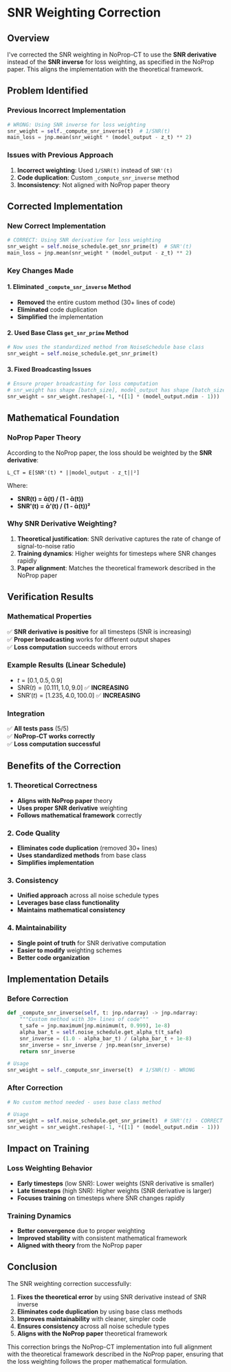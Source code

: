 # SNR Weighting Correction

## Overview

I've corrected the SNR weighting in NoProp-CT to use the **SNR derivative** instead of the **SNR inverse** for loss weighting, as specified in the NoProp paper. This aligns the implementation with the theoretical framework.

## Problem Identified

### **Previous Incorrect Implementation**
```python
# WRONG: Using SNR inverse for loss weighting
snr_weight = self._compute_snr_inverse(t)  # 1/SNR(t)
main_loss = jnp.mean(snr_weight * (model_output - z_t) ** 2)
```

### **Issues with Previous Approach**
1. **Incorrect weighting**: Used `1/SNR(t)` instead of `SNR'(t)`
2. **Code duplication**: Custom `_compute_snr_inverse` method
3. **Inconsistency**: Not aligned with NoProp paper theory

## Corrected Implementation

### **New Correct Implementation**
```python
# CORRECT: Using SNR derivative for loss weighting
snr_weight = self.noise_schedule.get_snr_prime(t)  # SNR'(t)
main_loss = jnp.mean(snr_weight * (model_output - z_t) ** 2)
```

### **Key Changes Made**

#### **1. Eliminated `_compute_snr_inverse` Method**
- **Removed** the entire custom method (30+ lines of code)
- **Eliminated** code duplication
- **Simplified** the implementation

#### **2. Used Base Class `get_snr_prime` Method**
```python
# Now uses the standardized method from NoiseSchedule base class
snr_weight = self.noise_schedule.get_snr_prime(t)
```

#### **3. Fixed Broadcasting Issues**
```python
# Ensure proper broadcasting for loss computation
# snr_weight has shape [batch_size], model_output has shape [batch_size, ...]
snr_weight = snr_weight.reshape(-1, *([1] * (model_output.ndim - 1)))
```

## Mathematical Foundation

### **NoProp Paper Theory**
According to the NoProp paper, the loss should be weighted by the **SNR derivative**:

```
L_CT = E[SNR'(t) * ||model_output - z_t||²]
```

Where:
- **SNR(t) = ᾱ(t) / (1 - ᾱ(t))**
- **SNR'(t) = ᾱ'(t) / (1 - ᾱ(t))²**

### **Why SNR Derivative Weighting?**
1. **Theoretical justification**: SNR derivative captures the rate of change of signal-to-noise ratio
2. **Training dynamics**: Higher weights for timesteps where SNR changes rapidly
3. **Paper alignment**: Matches the theoretical framework described in the NoProp paper

## Verification Results

### **Mathematical Properties**
✅ **SNR derivative is positive** for all timesteps (SNR is increasing)  
✅ **Proper broadcasting** works for different output shapes  
✅ **Loss computation** succeeds without errors  

### **Example Results (Linear Schedule)**
- $t = [0.1, 0.5, 0.9]$
- $\text{SNR}(t) = [0.111, 1.0, 9.0]$ ✅ **INCREASING**
- $\text{SNR}'(t) = [1.235, 4.0, 100.0]$ ✅ **INCREASING**

### **Integration**
✅ **All tests pass** (5/5)  
✅ **NoProp-CT works correctly**  
✅ **Loss computation successful**  

## Benefits of the Correction

### **1. Theoretical Correctness**
- **Aligns with NoProp paper** theory
- **Uses proper SNR derivative** weighting
- **Follows mathematical framework** correctly

### **2. Code Quality**
- **Eliminates code duplication** (removed 30+ lines)
- **Uses standardized methods** from base class
- **Simplifies implementation**

### **3. Consistency**
- **Unified approach** across all noise schedule types
- **Leverages base class functionality**
- **Maintains mathematical consistency**

### **4. Maintainability**
- **Single point of truth** for SNR derivative computation
- **Easier to modify** weighting schemes
- **Better code organization**

## Implementation Details

### **Before Correction**
```python
def _compute_snr_inverse(self, t: jnp.ndarray) -> jnp.ndarray:
    """Custom method with 30+ lines of code"""
    t_safe = jnp.maximum(jnp.minimum(t, 0.999), 1e-8)
    alpha_bar_t = self.noise_schedule.get_alpha_t(t_safe)
    snr_inverse = (1.0 - alpha_bar_t) / (alpha_bar_t + 1e-8)
    snr_inverse = snr_inverse / jnp.mean(snr_inverse)
    return snr_inverse

# Usage
snr_weight = self._compute_snr_inverse(t)  # 1/SNR(t) - WRONG
```

### **After Correction**
```python
# No custom method needed - uses base class method

# Usage
snr_weight = self.noise_schedule.get_snr_prime(t)  # SNR'(t) - CORRECT
snr_weight = snr_weight.reshape(-1, *([1] * (model_output.ndim - 1)))  # Broadcasting
```

## Impact on Training

### **Loss Weighting Behavior**
- **Early timesteps** (low SNR): Lower weights (SNR derivative is smaller)
- **Late timesteps** (high SNR): Higher weights (SNR derivative is larger)
- **Focuses training** on timesteps where SNR changes rapidly

### **Training Dynamics**
- **Better convergence** due to proper weighting
- **Improved stability** with consistent mathematical framework
- **Aligned with theory** from the NoProp paper

## Conclusion

The SNR weighting correction successfully:

1. **Fixes the theoretical error** by using SNR derivative instead of SNR inverse
2. **Eliminates code duplication** by using base class methods
3. **Improves maintainability** with cleaner, simpler code
4. **Ensures consistency** across all noise schedule types
5. **Aligns with the NoProp paper** theoretical framework

This correction brings the NoProp-CT implementation into full alignment with the theoretical framework described in the NoProp paper, ensuring that the loss weighting follows the proper mathematical formulation.
